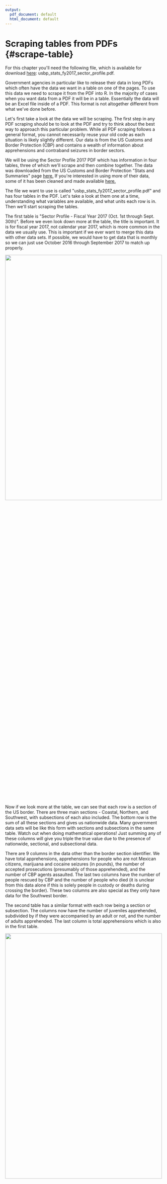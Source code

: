 ```yaml
---
output:
  pdf_document: default
  html_document: default
---
```

# Scraping tables from PDFs {#scrape-table}




For this chapter you'll need the following file, which is available for download [here](https://github.com/jacobkap/crimebythenumbers/tree/master/data): usbp_stats_fy2017_sector_profile.pdf.

Government agencies in particular like to release their data in long PDFs which often have the data we want in a table on one of the pages. To use this data we need to scrape it from the PDF into R. In the majority of cases when you want data from a PDF it will be in a table. Essentially the data will be an Excel file inside of a PDF. This format is not altogether different from what we've done before. 

Let's first take a look at the data we will be scraping. The first step in any PDF scraping should be to look at the PDF and try to think about the best way to approach this particular problem. While all PDF scraping follows a general format, you cannot necessarily reuse your old code as each situation is likely slightly different. Our data is from the US Customs and Border Protection (CBP) and contains a wealth of information about apprehensions and contraband seizures in border sectors. 

We will be using the Sector Profile 2017 PDF which has information in four tables, three of which we'll scrape and then combine together. The data was downloaded from the US Customs and Border Protection "Stats and Summaries" page [here.](https://www.cbp.gov/newsroom/media-resources/stats) If you're interested in using more of their data, some of it has been cleaned and made available [here.](https://www.openicpsr.org/openicpsr/project/109522/version/V2/view) 

The file we want to use is called "usbp_stats_fy2017_sector_profile.pdf" and has four tables in the PDF. Let's take a look at them one at a time, understanding what variables are available, and what units each row is in. Then we'll start scraping the tables.

The first table is "Sector Profile - Fiscal Year 2017 (Oct. 1st through Sept. 30th)". Before we even look down more at the table, the title is important. It is for fiscal year 2017, not calendar year 2017, which is more common in the data we usually use. This is important if we ever want to merge this data with other data sets. If possible, we would have to get data that is monthly so we can just use October 2016 through September 2017 to match up properly.

<img src="images/pdf_table_1.PNG" width="100%" height="45%"  style="display: block; margin: auto;" />

Now if we look more at the table, we can see that each row is a section of the US border. There are three main sections - Coastal, Northern, and Southwest, with subsections of each also included. The bottom row is the sum of all these sections and gives us nationwide data. Many government data sets will be like this form with sections and subsections in the same table. Watch out when doing mathematical operations! Just summing any of these columns will give you triple the true value due to the presence of nationwide, sectional, and subsectional data. 

There are 9 columns in the data other than the border section identifier. We have total apprehensions, apprehensions for people who are not Mexican citizens, marijuana and cocaine seizures (in pounds), the number of accepted prosecutions (presumably of those apprehended), and the number of CBP agents assaulted. The last two columns have the number of people rescued by CBP and the number of people who died (it is unclear from this data alone if this is solely people in custody or deaths during crossing the border). These two columns are also special as they only have data for the Southwest border. 

The second table has a similar format with each row being a section or subsection. The columns now have the number of juveniles apprehended, subdivided by if they were accompanied by an adult or not, and the number of adults apprehended. The last column is total apprehensions which is also in the first table.

<img src="images/pdf_table_2.PNG" width="100%" height="45%"  style="display: block; margin: auto;" />

The third table follows the same format, and the new columns are number of apprehensions by gender.

<img src="images/pdf_table_3.PNG" width="100%" height="45%"  style="display: block; margin: auto;" />

Finally, the fourth table is a bit different in its format. The rows are now variables, and the columns are the locations. In this table it doesn't include subsections, only border sections and the nationwide total. The data it has available are partially a repeat of the first table but with more drug types and the addition of the number of drug seizures and some firearm seizure information. As this table is formatted differently from the others, we won't scrape it in this lesson - but you can use the skills you'll learn to do so yourself.

<img src="images/pdf_table_4.PNG" width="100%" height="45%"  style="display: block; margin: auto;" />

## Scraping the first table

We've now seen all three of the tables that we want to scrape so we can begin the process of actually scraping them. Note that each table is very similar, meaning that we can reuse some code to scrape as well as to clean the data. That means that we will want to write some functions to make our work easier and avoid copy and pasting code. 

We will start by using the `pdf_text()` function from the `pdftools` package to read the PDFs into R. 


```r
install.packages("pdftools")
```



```r
library(pdftools)
# Using poppler version 22.04.0
```

We can assign the output of the `pdf_text()` function to the object *border_patrol*, and we'll use it for each table. The input to `pdf_text()` is the name of the PDF we want to scrape.


```r
border_patrol <- pdf_text("data/usbp_stats_fy2017_sector_profile.pdf")
```

We can take a look at the `head()` of the result using `head(border_patrol)`.


```r
head(border_patrol)
```

<img src="images/pdf_scrape_1.PNG" width="100%" height="45%"  style="display: block; margin: auto;" />

If you look closely in this huge amount of text output, you can see that it is a vector with each table being an element in the vector. We can see this further by checking the `length()` of "border_patrol", which tells us how many elements are in a vector.


```r
length(border_patrol)
# [1] 4
```

It is four elements long, one for each table. 

Looking at just the first element in *border_patrol* gives us all the values in the first table plus a few sentences at the end detailing some features of the table. At the end of each line (where in the PDF it should end but doesn't in our data yet) there is a `\n` indicating that there should be a new line. We want to use `strsplit()` to split at the `\n`. 


```r
border_patrol[1]
```

<img src="images/pdf_scrape_2.PNG" width="100%" height="45%"  style="display: block; margin: auto;" />

The `strsplit()` function breaks up a string into pieces based on a value inside of the string. Let's use the word "criminology" as an example. If we want to split it by the letter "n" we'd have two results, "crimi" and "ology" as these are the pieces of the word after breaking up "criminology" at letter "n". 


```r
strsplit("criminology", split = "n")
# [[1]]
# [1] "crimi" "ology"
```

Note that it deletes whatever value is used to break up the string. 

Let's assign a new object with the value in the first element of *border_patrol*, calling it *sector_profile* as that's the name of that table, and then using `strsplit()` on it to split it every `\n`. In effect this makes each line of the table an element in a vector that we'll create rather than having the entire table be a single long string as it is now. `strsplit()` returns a list so we will also want to keep just the first element of that list using double square bracket `[[]]` notation.


```r
sector_profile <- border_patrol[1]
sector_profile <- strsplit(sector_profile, "\n")
sector_profile <- sector_profile[[1]]
```

Now we can look at the first six rows of this data.


```r
head(sector_profile)
```

<img src="images/pdf_scrape_3.PNG" width="100%" height="45%"  style="display: block; margin: auto;" />

Notice that there is a lot of empty white space at the beginning of the rows. We want to get rid of that to make our next steps easier. We can use `trimws()` and put the entire *sector_profile* data in the (), and it'll remove any white space that is at the beginning or end of the string.


```r
sector_profile <- trimws(sector_profile)
```

We have more rows than we want so let's look at the entire data and try to figure out how to keep just the necessary rows.


```r
sector_profile
```

<img src="images/pdf_scrape_4.PNG" width="100%" height="100%"  style="display: block; margin: auto;" />

Based on the PDF, we want every row from Miami to Nationwide Total. But here we have several rows with the title of the table and the column names, and at the end we have the sentences with some details that we don't need. 

To keep only the rows that we want, we can combine `grep()` and subsetting to find the rows from Miami to Nationwide Total and keep only those rows. We will use `grep()` to find which row has the text "Miami" and which has the text "Nationwide Total" and keep all rows between them (including those matched rows as well). Since each only appears once in the table we don't need to worry about handling duplicate results. 


```r
grep("Miami", sector_profile)
# [1] 10
```


```r
grep("Nationwide Total", sector_profile)
# [1] 35
```

We'll use square bracket notation to keep all rows between those two values (including each value). Since the data is a vector, not a data.frame, we don't need a comma. 


```r
sector_profile <- sector_profile[grep("Miami", sector_profile):
                                   grep("Nationwide Total", sector_profile)]
```

Note that we're getting rid of the rows that had the column names. It's easier to make the names ourselves than to deal with that mess. The data now has only the rows we want but still doesn't have any columns, it's currently just a vector of strings. We want to make it into a data.frame to be able to work on it like we usually do.


```r
head(sector_profile)
```

<img src="images/pdf_scrape_5.PNG" width="100%" height="45%"  style="display: block; margin: auto;" />

When looking at this data it is clear that where the division between columns is supposed to be is a bunch of white space in each string. Take the first row for example, it says "Miami" then after lots of white spaces "111" than again with "2,280" and so on for the rest of the row. We'll use this pattern of columns differentiated by white space to make *sector_profile* into a data.frame. 

We will use the function `str_split_fixed()` from the `stringr` package. This function is very similar to `strsplit()` except you can tell it how many columns to expect. 


```r
install.packages("stringr")
```


```r
library(stringr)
# Warning: package 'stringr' was built under R version 4.2.2
```

The syntax of `str_split_fixed()` is similar to `strsplit()` except the new parameter of the number of splits to expect. The "_fixed" part of `str_split_fixed()` is that it expects the same number of splits (which in our case become columns) for every element in the vector that we input. Looking at the PDF shows us that there are 10 columns so that's the number we'll use. Our split will be " {2,}". That is, a space that occurs two or more times. Since there are sectors with spaces in their name, we can't have only one space, we need at least two. If you look carefully at the rows with sectors "Coastal Border Sectors Total" and "Northern Border Sectors Total", the final two columns actually do not have two spaces between them because of the amount of asterisks they have. Normally we'd want to fix this using `gsub()`, but those values will turn to NA anyway so we won't bother in this case. 


```r
sector_profile <- str_split_fixed(sector_profile, " {2,}", 10)
```

If we check the `head()` we can see that we have the proper columns now, but this still isn't a data.frame and has no column names. 


```r
head(sector_profile)
#      [,1]                           [,2]  [,3]    [,4]   
# [1,] "Miami"                        "111" "2,280" "1,646"
# [2,] "New Orleans"                  "63"  "920"   "528"  
# [3,] "Ramey"                        "38"  "388"   "387"  
# [4,] "Coastal Border Sectors Total" "212" "3,588" "2,561"
# [5,] ""                             ""    ""      ""     
# [6,] "Blaine"                       "296" "288"   "237"  
#      [,5]    [,6]    [,7]  [,8] [,9]       [,10]     
# [1,] "2,253" "231"   "292" "1"  "N/A"      "N/A"     
# [2,] "21"    "6"     "10"  "0"  "N/A"      "N/A"     
# [3,] "3"     "2,932" "89"  "0"  "N/A"      "N/A"     
# [4,] "2,277" "3,169" "391" "1"  "N/A ****" "N/A ****"
# [5,] ""      ""      ""    ""   ""         ""        
# [6,] "0"     "0"     "9"   "0"  "N/A"      "N/A"
```

We can make it a data.frame just by putting it in `data.frame()`. And we can assign the columns names using a vector of strings we can make. We'll use the same column names as in the PDF but in lowercase and replacing spaces and parentheses with underscores.


```r
sector_profile <- data.frame(sector_profile)
names(sector_profile) <- c("sector",
                           "agent_staffing",
                           "apprehensions",
                           "other_than_mexican_apprehensions", 
                           "marijuana_pounds",
                           "cocaine_pounds",
                           "accepted_prosecutions",
                           "assaults",
                           "rescues",
                           "deaths")
```

We have now taken a table from a PDF and successfully scraped it to a data.frame in R. Now we can work on it as we would any other data set that we've used previously. 


```r
head(sector_profile)
#                         sector agent_staffing apprehensions
# 1                        Miami            111         2,280
# 2                  New Orleans             63           920
# 3                        Ramey             38           388
# 4 Coastal Border Sectors Total            212         3,588
# 5                                                          
# 6                       Blaine            296           288
#   other_than_mexican_apprehensions marijuana_pounds
# 1                            1,646            2,253
# 2                              528               21
# 3                              387                3
# 4                            2,561            2,277
# 5                                                  
# 6                              237                0
#   cocaine_pounds accepted_prosecutions assaults  rescues
# 1            231                   292        1      N/A
# 2              6                    10        0      N/A
# 3          2,932                    89        0      N/A
# 4          3,169                   391        1 N/A ****
# 5                                                       
# 6              0                     9        0      N/A
#     deaths
# 1      N/A
# 2      N/A
# 3      N/A
# 4 N/A ****
# 5         
# 6      N/A
```

To really be able to use this data we'll want to clean the columns to turn the values to numeric type, but we can leave that until later. For now let's write a function that replicates much of this work for the next tables. 

## Making a function

As we've done before, we want to take the code we wrote for the specific case of the first table in this PDF and turn it into a function for the general case of other tables in the PDF. Let's copy the code we used previously before we convert it to a function.


```r
sector_profile <- border_patrol[1]
sector_profile <- trimws(sector_profile)
sector_profile <- strsplit(sector_profile, "\r\n")
sector_profile <- sector_profile[[1]]
sector_profile <- sector_profile[grep("Miami",
                                      sector_profile):
                                   grep("Nationwide Total",
                                        sector_profile)]
sector_profile <- str_split_fixed(sector_profile, " {2,}", 10)
sector_profile <- data.frame(sector_profile)
names(sector_profile) <- c("sector",
                           "agent_staffing",
                           "total_apprehensions",
                           "other_than_mexican_apprehensions", 
                           "marijuana_pounds",
                           "cocaine_pounds",
                           "accepted_prosecutions",
                           "assaults",
                           "rescues",
                           "deaths")
```

Since each table is so similar our function will only need a few changes in the above code to work for all three tables. The object *border_patrol* has all four of the tables in the data, so we need to say which of these tables we want - we can call the parameter `table_number`. Then each table has a different number of columns so we need to change the `str_split_fixed()` function to take a variable with the number of columns we input, a value we'll call `number_columns`. We rename each column to its proper name so we need to input a vector - which we'll call `column_names` - with the names for each column. Finally, we want to have a parameter where we enter in the data, which holds all of the tables, our object *border_patrol*, we can call this `list_of_tables` as it is fairly descriptive. 

We do this as it is bad form (and potentially dangerous) to have a function that relies on an object that isn't explicitly put in the function. It we change our *border_patrol* object (such as by scraping a different file but calling that object *border_patrol*) and the function doesn't have that as an input, it will work differently than we expect. Since we called the object we scraped *sector_profile* for the first table, let's change that to *data* as not all tables are called Sector Profile.


```r
scrape_pdf <- function(list_of_tables,
                       table_number,
                       number_columns, 
                       column_names) {
  data <- list_of_tables[table_number]
  data <- trimws(data)
  data <- strsplit(data, "\n")
  data <- data[[1]]
  data <- data[grep("Miami", data):
                 grep("Nationwide Total", data)]
  data <- str_split_fixed(data, " {2,}", number_columns)
  data <- data.frame(data)
  names(data) <- column_names
  
  return(data)
}
```

Now let's run this function for each of the three tables we want to scrape, changing the function's parameters to work for each table. To see what parameter values you need to input, look at the PDF itself or the screenshots in this lesson. 


```r
table_1 <- scrape_pdf(list_of_tables = border_patrol,
                      table_number = 1, 
                      number_columns = 10, 
                      column_names = c("sector",
                                       "agent_staffing",
                                       "total_apprehensions",
                                       "other_than_mexican_apprehensions", 
                                       "marijuana_pounds",
                                       "cocaine_pounds",
                                       "accepted_prosecutions",
                                       "assaults",
                                       "rescues",
                                       "deaths"))
table_2 <- scrape_pdf(list_of_tables = border_patrol,
                      table_number = 2, 
                      number_columns = 6, 
                      column_names = c("sector",
                                       "accompanied_juveniles",
                                       "unaccompanied_juveniles",
                                       "total_juveniles", 
                                       "total_adults",
                                       "total_apprehensions"))
table_3 <- scrape_pdf(list_of_tables = border_patrol,
                      table_number = 3, 
                      number_columns = 4, 
                      column_names = c("sector",
                                       "female",
                                       "male",
                                       "total_apprehensions"))
```

We can use the function `left_join()` from the `dplyr` package to combine the three tables into a single object. In the first table there are some asterisks after the final two row names in the Sector column. For our match to work properly we need to delete them, which we can do using `gsub()`. 


```r
table_1$sector <- gsub("\\*", "", table_1$sector)
```

Now we can run `left_join()`. `left_join()` will automatically join based on shared column names in the two data sets we are joining. In our case this is "sector" and "total_apprehensions." All we need to input into `left_join()` is the name of the data sets we want to join together. `left_join()` can only combine two data sets at a time so we'll first join table_1 and table_2 and then join table_3 with the result of the first join, which we'll call "final_data."


```r
library(dplyr)
# 
# Attaching package: 'dplyr'
# The following objects are masked from 'package:stats':
# 
#     filter, lag
# The following objects are masked from 'package:base':
# 
#     intersect, setdiff, setequal, union
final_data <- left_join(table_1, table_2)
# Joining, by = c("sector", "total_apprehensions")
final_data <- left_join(final_data, table_3)
# Joining, by = c("sector", "total_apprehensions")
```

Let's take a look at the `head()` of this combined data.


```r
head(final_data)
#                         sector agent_staffing
# 1                        Miami            111
# 2                  New Orleans             63
# 3                        Ramey             38
# 4 Coastal Border Sectors Total            212
# 5                                            
# 6                       Blaine            296
#   total_apprehensions other_than_mexican_apprehensions
# 1               2,280                            1,646
# 2                 920                              528
# 3                 388                              387
# 4               3,588                            2,561
# 5                                                     
# 6                 288                              237
#   marijuana_pounds cocaine_pounds accepted_prosecutions
# 1            2,253            231                   292
# 2               21              6                    10
# 3                3          2,932                    89
# 4            2,277          3,169                   391
# 5                                                      
# 6                0              0                     9
#   assaults  rescues   deaths accompanied_juveniles
# 1        1      N/A      N/A                    19
# 2        0      N/A      N/A                     1
# 3        0      N/A      N/A                     7
# 4        1 N/A **** N/A ****                    27
# 5                                             <NA>
# 6        0      N/A      N/A                    29
#   unaccompanied_juveniles total_juveniles total_adults
# 1                      42              61        2,219
# 2                      22              23          897
# 3                       1               8          380
# 4                      65              92        3,496
# 5                    <NA>            <NA>         <NA>
# 6                       7              36          252
#   female  male
# 1    219 2,061
# 2     92   828
# 3     65   323
# 4    376 3,212
# 5   <NA>  <NA>
# 6     97   191
```

In one data set we now have information from three separate tables in a PDF. We have now scraped three different tables from a PDF and turned them into a single data set, turning the PDF into actually usable (and useful) data!
